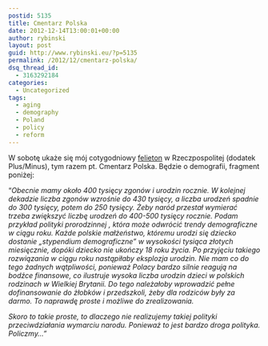 ```yaml
---
postid: 5135
title: Cmentarz Polska
date: 2012-12-14T13:00:01+00:00
author: rybinski
layout: post
guid: http://www.rybinski.eu/?p=5135
permalink: /2012/12/cmentarz-polska/
dsq_thread_id:
  - 3163292184
categories:
  - Uncategorized
tags:
  - aging
  - demography
  - Poland
  - policy
  - reform
---
```

W sobotę ukaże się mój cotygodniowy [felieton](http://www.rp.pl/artykul/61991,961371-Rybinski--Cmentarz-Polska.html) w Rzeczpospolitej (dodatek Plus/Minus), tym razem pt. Cmentarz Polska. Będzie o demografii, fragment poniżej:

“_Obecnie mamy około 400 tysięcy zgonów i urodzin rocznie. W kolejnej dekadzie liczba zgonów wzrośnie do 430 tysięcy, a liczba urodzeń spadnie do 300 tysięcy, potem do 250 tysięcy. Żeby naród przestał wymierać trzeba zwiększyć liczbę urodzeń do 400-500 tysięcy rocznie. Podam przykład polityki prorodzinnej , która może odwrócić trendy demograficzne w ciągu roku. Każde polskie małżeństwo, któremu urodzi się dziecko dostanie „stypendium demograficzne” w wysokości tysiąca złotych miesięcznie, dopóki dziecko nie ukończy 18 roku życia. Po przyjęciu takiego rozwiązania w ciągu roku nastąpiłaby eksplozja urodzin. Nie mam co do tego żadnych wątpliwości, ponieważ Polacy bardzo silnie reagują na bodźce finansowe, co ilustruje wysoka liczba urodzin dzieci w polskich rodzinach w Wielkiej Brytanii. Do tego należałoby wprowadzić pełne dofinansowanie do żłobków i przedszkoli, żeby dla rodziców były za darmo. To naprawdę proste i możliwe do zrealizowania._

_Skoro to takie proste, to dlaczego nie realizujemy takiej polityki przeciwdziałania wymarciu narodu. Ponieważ to jest bardzo droga polityka. Policzmy…”_
